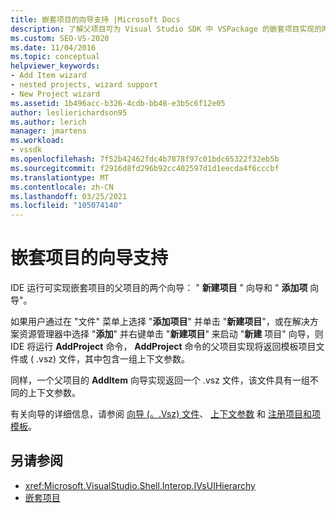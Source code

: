```yaml
---
title: 嵌套项目的向导支持 |Microsoft Docs
description: 了解父项目可为 Visual Studio SDK 中 VSPackage 的嵌套项目实现的两个向导。
ms.custom: SEO-VS-2020
ms.date: 11/04/2016
ms.topic: conceptual
helpviewer_keywords:
- Add Item wizard
- nested projects, wizard support
- New Project wizard
ms.assetid: 1b496acc-b326-4cdb-bb48-e3b5c6f12e05
author: leslierichardson95
ms.author: lerich
manager: jmartens
ms.workload:
- vssdk
ms.openlocfilehash: 7f52b42462fdc4b7878f97c01bdc65322f32eb5b
ms.sourcegitcommit: f2916d8fd296b92cc402597d1d1eecda4f6cccbf
ms.translationtype: MT
ms.contentlocale: zh-CN
ms.lasthandoff: 03/25/2021
ms.locfileid: "105074140"
---
```

# <a name="wizard-support-for-nested-projects"></a>嵌套项目的向导支持
IDE 运行可实现嵌套项目的父项目的两个向导： " **新建项目** " 向导和 " **添加项** 向导"。

 如果用户通过在 "文件" 菜单上选择 "**添加项目**" 并单击 "**新建项目**"，或在解决方案资源管理器中选择 "**添加**" 并右键单击 "**新建项目**" 来启动 "**新建** 项目" 向导，则 IDE 将运行 **AddProject** 命令， **AddProject** 命令的父项目实现将返回模板项目文件或 ( .vsz) 文件，其中包含一组上下文参数。

 同样，一个父项目的 **AddItem** 向导实现返回一个 .vsz 文件，该文件具有一组不同的上下文参数。

 有关向导的详细信息，请参阅 [向导 (。.Vsz) 文件](../../extensibility/internals/wizard-dot-vsz-file.md)、 [上下文参数](../../extensibility/internals/context-parameters.md) 和 [注册项目和项模板](../../extensibility/internals/registering-project-and-item-templates.md)。

## <a name="see-also"></a>另请参阅
- <xref:Microsoft.VisualStudio.Shell.Interop.IVsUIHierarchy>
- [嵌套项目](../../extensibility/internals/nesting-projects.md)

